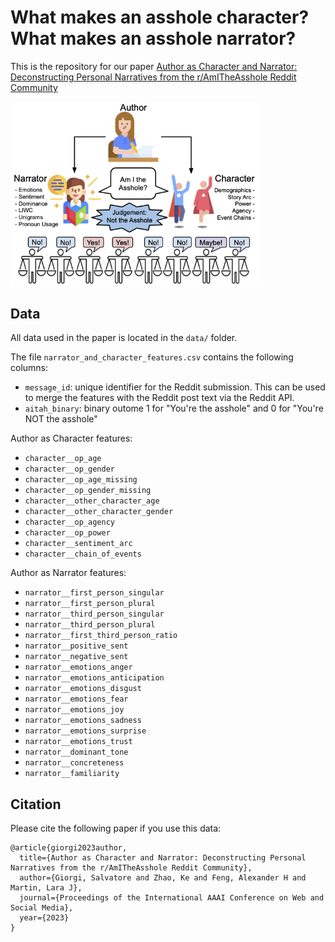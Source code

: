 # What makes an asshole character? What makes an asshole narrator?

This is the repository for our paper [Author as Character and Narrator: Deconstructing Personal Narratives from the r/AmITheAsshole Reddit Community](https://sjgiorgi.github.io/publications/giorgi2023author.pdf)


<img src="https://raw.githubusercontent.com/sjgiorgi/moral_judgements_in_aita/master/assets/aita_flow_diagram.png" width="400">



## Data

All data used in the paper is located in the `data/` folder. 

The file `narrator_and_character_features.csv` contains the following columns:

* `message_id`: unique identifier for the Reddit submission. This can be used to merge the features with the Reddit post text via the Reddit API.
* `aitah_binary`: binary outome 1 for "You're the asshole" and 0 for "You're NOT the asshole"

Author as Character features:

* `character__op_age`
* `character__op_gender`
* `character__op_age_missing`
* `character__op_gender_missing`
* `character__other_character_age`
* `character__other_character_gender`
* `character__op_agency`
* `character__op_power`
* `character__sentiment_arc`
* `character__chain_of_events`


Author as Narrator features:

* `narrator__first_person_singular`
* `narrator__first_person_plural`
* `narrator__third_person_singular`
* `narrator__third_person_plural`
* `narrator__first_third_person_ratio`
* `narrator__positive_sent`
* `narrator__negative_sent`
* `narrator__emotions_anger`
* `narrator__emotions_anticipation`
* `narrator__emotions_disgust`
* `narrator__emotions_fear`
* `narrator__emotions_joy`
* `narrator__emotions_sadness`
* `narrator__emotions_surprise`
* `narrator__emotions_trust`
* `narrator__dominant_tone`
* `narrator__concreteness`
* `narrator__familiarity`

## Citation

Please cite the following paper if you use this data:

```
@article{giorgi2023author,
  title={Author as Character and Narrator: Deconstructing Personal Narratives from the r/AmITheAsshole Reddit Community},
  author={Giorgi, Salvatore and Zhao, Ke and Feng, Alexander H and Martin, Lara J},
  journal={Proceedings of the International AAAI Conference on Web and Social Media},
  year={2023}
}

```

